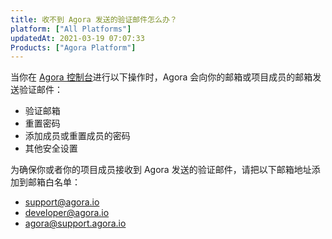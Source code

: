```yaml
---
title: 收不到 Agora 发送的验证邮件怎么办？
platform: ["All Platforms"]
updatedAt: 2021-03-19 07:07:33
Products: ["Agora Platform"]
---
```


当你在 [Agora 控制台](https://console.agora.io/#onboarding)进行以下操作时，Agora 会向你的邮箱或项目成员的邮箱发送验证邮件：

- 验证邮箱
- 重置密码
- 添加成员或重置成员的密码
- 其他安全设置

为确保你或者你的项目成员接收到 Agora 发送的验证邮件，请把以下邮箱地址添加到邮箱白名单：

- [support@agora.io](mailto:support@agora.io)
- [developer@agora.io](mailto:developer@agora.io)
- [agora@support.agora.io](mailto:agora@support.agora.io)
